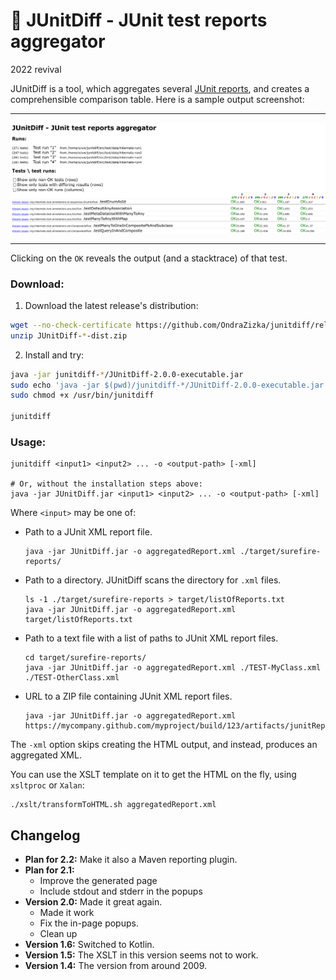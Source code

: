 
🥪 JUnitDiff - JUnit test reports aggregator
==========================================================
2022 revival

JUnitDiff is a tool, which aggregates several
[JUnit reports](https://howtodoinjava.com/junit5/xml-reports/), 
and creates a comprehensible comparison table.
Here is a sample output screenshot:

---

![JUnitDiff JUnit aggregated sample report](docs/screenshot-htmlReport.png)

---

Clicking on the `OK` reveals the output (and a stacktrace) of that test.

### Download:

1) Download the latest release's distribution:

```bash
wget --no-check-certificate https://github.com/OndraZizka/junitdiff/releases/download/JUnitDiff-2.0.0/JUnitDiff-2.0.0-dist.zip
unzip JUnitDiff-*-dist.zip
```

2) Install and try:

```bash
java -jar junitdiff-*/JUnitDiff-2.0.0-executable.jar
sudo echo 'java -jar $(pwd)/junitdiff-*/JUnitDiff-2.0.0-executable.jar "$@"' > /usr/bin/junitdiff
sudo chmod +x /usr/bin/junitdiff

junitdiff
```

### Usage:

```
junitdiff <input1> <input2> ... -o <output-path> [-xml]

# Or, without the installation steps above:
java -jar JUnitDiff.jar <input1> <input2> ... -o <output-path> [-xml]
```

Where `<input>` may be one of:

* Path to a JUnit XML report file.

      java -jar JUnitDiff.jar -o aggregatedReport.xml ./target/surefire-reports/
 
* Path to a directory. JUnitDiff scans the directory for `.xml` files.

      ls -1 ./target/surefire-reports > target/listOfReports.txt
      java -jar JUnitDiff.jar -o aggregatedReport.xml target/listOfReports.txt

* Path to a text file with a list of paths to JUnit XML report files.

      cd target/surefire-reports/
      java -jar JUnitDiff.jar -o aggregatedReport.xml ./TEST-MyClass.xml ./TEST-OtherClass.xml

* URL to a ZIP file containing JUnit XML report files.

      java -jar JUnitDiff.jar -o aggregatedReport.xml https://mycompany.github.com/myproject/build/123/artifacts/junitReports.zip

The `-xml` option skips creating the HTML output, and instead, produces an aggregated XML.

You can use the XSLT template on it to get the HTML on the fly, using `xsltproc` or `Xalan`:
```
./xslt/transformToHTML.sh aggregatedReport.xml
```

## Changelog

* **Plan for 2.2:** Make it also a Maven reporting plugin. 
* **Plan for 2.1:** 
  * Improve the generated page
  * Include stdout and stderr in the popups
* **Version 2.0:** Made it great again.
  * Made it work
  * Fix the in-page popups.
  * Clean up 
* **Version 1.6:** Switched to Kotlin.
* **Version 1.5:** The XSLT in this version seems not to work.
* **Version 1.4:** The version from around 2009.
